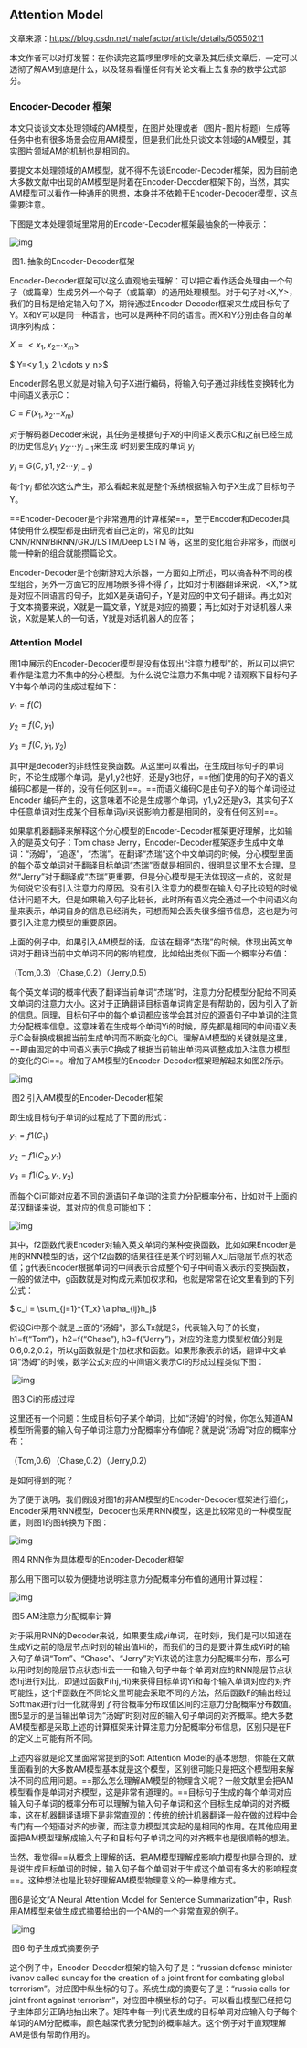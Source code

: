 ## Attention Model

文章来源：https://blog.csdn.net/malefactor/article/details/50550211

本文作者可以对灯发誓：在你读完这篇啰里啰嗦的文章及其后续文章后，一定可以透彻了解AM到底是什么，以及轻易看懂任何有关论文看上去复杂的数学公式部分。 

### Encoder-Decoder 框架

 本文只谈谈文本处理领域的AM模型，在图片处理或者（图片-图片标题）生成等任务中也有很多场景会应用AM模型，但是我们此处只谈文本领域的AM模型，其实图片领域AM的机制也是相同的。 

要提文本处理领域的AM模型，就不得不先谈Encoder-Decoder框架，因为目前绝大多数文献中出现的AM模型是附着在Encoder-Decoder框架下的，当然，其实AM模型可以看作一种通用的思想，本身并不依赖于Encoder-Decoder模型，这点需要注意。 

下图是文本处理领域里常用的Encoder-Decoder框架最抽象的一种表示：

![img](https://img-blog.csdn.net/20160120181545780)

​                                                     图1. 抽象的Encoder-Decoder框架

 Encoder-Decoder框架可以这么直观地去理解：可以把它看作适合处理由一个句子（或篇章）生成另外一个句子（或篇章）的通用处理模型。对于句子对<X,Y>，我们的目标是给定输入句子X，期待通过Encoder-Decoder框架来生成目标句子Y。X和Y可以是同一种语言，也可以是两种不同的语言。而X和Y分别由各自的单词序列构成：

$X=<x_1,x_2 \cdots x_m>$

$ Y=<y_1,y_2 \cdots y_n>$

Encoder顾名思义就是对输入句子X进行编码，将输入句子通过非线性变换转化为中间语义表示C：

 $C = F(x_1,x_2 \cdots x_m)$

对于解码器Decoder来说，其任务是根据句子X的中间语义表示C和之前已经生成的历史信息$y_1,y_2 \cdots y_{i-1}$来生成 i时刻要生成的单词 $y_i$ 

$y_i = G(C,y1,y2 \cdots y_{i-1})$                        

每个$y_i$ 都依次这么产生，那么看起来就是整个系统根据输入句子X生成了目标句子Y。

==Encoder-Decoder是个非常通用的计算框架==，至于Encoder和Decoder具体使用什么模型都是由研究者自己定的，常见的比如CNN/RNN/BiRNN/GRU/LSTM/Deep LSTM 等，这里的变化组合非常多，而很可能一种新的组合就能攒篇论文。

Encoder-Decoder是个创新游戏大杀器，一方面如上所述，可以搞各种不同的模型组合，另外一方面它的应用场景多得不得了，比如对于机器翻译来说，<X,Y>就是对应不同语言的句子，比如X是英语句子，Y是对应的中文句子翻译。再比如对于文本摘要来说，X就是一篇文章，Y就是对应的摘要；再比如对于对话机器人来说，X就是某人的一句话，Y就是对话机器人的应答；



###  Attention Model

图1中展示的Encoder-Decoder模型是没有体现出“注意力模型”的，所以可以把它看作是注意力不集中的分心模型。为什么说它注意力不集中呢？请观察下目标句子Y中每个单词的生成过程如下：

$y_1 = f(C)$                                           

 $y_2 = f(C,y_1)$        

$y_3 = f(C,y_1,y_2)$         

其中f是decoder的非线性变换函数。从这里可以看出，在生成目标句子的单词时，不论生成哪个单词，是y1,y2也好，还是y3也好，==他们使用的句子X的语义编码C都是一样的，没有任何区别==。==而语义编码C是由句子X的每个单词经过Encoder 编码产生的，这意味着不论是生成哪个单词，y1,y2还是y3，其实句子X中任意单词对生成某个目标单词yi来说影响力都是相同的，没有任何区别==。

如果拿机器翻译来解释这个分心模型的Encoder-Decoder框架更好理解，比如输入的是英文句子：Tom chase Jerry，Encoder-Decoder框架逐步生成中文单词：“汤姆”，“追逐”，“杰瑞”。在翻译“杰瑞”这个中文单词的时候，分心模型里面的每个英文单词对于翻译目标单词“杰瑞”贡献是相同的，很明显这里不太合理，显然“Jerry”对于翻译成“杰瑞”更重要，但是分心模型是无法体现这一点的，这就是为何说它没有引入注意力的原因。没有引入注意力的模型在输入句子比较短的时候估计问题不大，但是如果输入句子比较长，此时所有语义完全通过一个中间语义向量来表示，单词自身的信息已经消失，可想而知会丢失很多细节信息，这也是为何要引入注意力模型的重要原因。

上面的例子中，如果引入AM模型的话，应该在翻译“杰瑞”的时候，体现出英文单词对于翻译当前中文单词不同的影响程度，比如给出类似下面一个概率分布值： 

（Tom,0.3）（Chase,0.2）（Jerry,0.5）

每个英文单词的概率代表了翻译当前单词“杰瑞”时，注意力分配模型分配给不同英文单词的注意力大小。这对于正确翻译目标语单词肯定是有帮助的，因为引入了新的信息。同理，目标句子中的每个单词都应该学会其对应的源语句子中单词的注意力分配概率信息。这意味着在生成每个单词Yi的时候，原先都是相同的中间语义表示C会替换成根据当前生成单词而不断变化的Ci。理解AM模型的关键就是这里，==即由固定的中间语义表示C换成了根据当前输出单词来调整成加入注意力模型的变化的Ci==。增加了AM模型的Encoder-Decoder框架理解起来如图2所示。

   ![img](https://img-blog.csdn.net/20160120181841922)

​				                                        图2 引入AM模型的Encoder-Decoder框架

即生成目标句子单词的过程成了下面的形式：

$y_1 = f1(C_1)$                                           

 $y_2 = f1(C_2,y_1)$        

$y_3 = f1(C_3,y_1,y_2)$                                                

 而每个Ci可能对应着不同的源语句子单词的注意力分配概率分布，比如对于上面的英汉翻译来说，其对应的信息可能如下：

![img](https://img-blog.csdn.net/20160120181942937)                      

其中，f2函数代表Encoder对输入英文单词的某种变换函数，比如如果Encoder是用的RNN模型的话，这个f2函数的结果往往是某个时刻输入x_i后隐层节点的状态值；g代表Encoder根据单词的中间表示合成整个句子中间语义表示的变换函数，一般的做法中，g函数就是对构成元素加权求和，也就是常常在论文里看到的下列公式：

$ c_i = \sum_{j=1}^{T_x} \alpha_{ij}h_j$

假设Ci中那个i就是上面的“汤姆”，那么Tx就是3，代表输入句子的长度，h1=f(“Tom”)，h2=f(“Chase”), h3=f(“Jerry”)，对应的注意力模型权值分别是0.6,0.2,0.2，所以g函数就是个加权求和函数。如果形象表示的话，翻译中文单词“汤姆”的时候，数学公式对应的中间语义表示Ci的形成过程类似下图：

​         ![img](https://img-blog.csdn.net/20160120182034485)

​                                        图3 Ci的形成过程 


这里还有一个问题：生成目标句子某个单词，比如“汤姆”的时候，你怎么知道AM模型所需要的输入句子单词注意力分配概率分布值呢？就是说“汤姆”对应的概率分布： 

（Tom,0.6）（Chase,0.2）（Jerry,0.2）

是如何得到的呢？

为了便于说明，我们假设对图1的非AM模型的Encoder-Decoder框架进行细化，Encoder采用RNN模型，Decoder也采用RNN模型，这是比较常见的一种模型配置，则图1的图转换为下图：

![img](https://img-blog.csdn.net/20160120182108205)

 

​															图4 RNN作为具体模型的Encoder-Decoder框架

那么用下图可以较为便捷地说明注意力分配概率分布值的通用计算过程：

 ![img](https://img-blog.csdn.net/20160120182219236)

​                                     图5 AM注意力分配概率计算


对于采用RNN的Decoder来说，如果要生成yi单词，在时刻i，我们是可以知道在生成Yi之前的隐层节点i时刻的输出值Hi的，而我们的目的是要计算生成Yi时的输入句子单词“Tom”、“Chase”、“Jerry”对Yi来说的注意力分配概率分布，那么可以用i时刻的隐层节点状态Hi去一一和输入句子中每个单词对应的RNN隐层节点状态hj进行对比，即通过函数F(hj,Hi)来获得目标单词Yi和每个输入单词对应的对齐可能性，这个F函数在不同论文里可能会采取不同的方法，然后函数F的输出经过Softmax进行归一化就得到了符合概率分布取值区间的注意力分配概率分布数值。图5显示的是当输出单词为“汤姆”时刻对应的输入句子单词的对齐概率。绝大多数AM模型都是采取上述的计算框架来计算注意力分配概率分布信息，区别只是在F的定义上可能有所不同。

上述内容就是论文里面常常提到的Soft Attention Model的基本思想，你能在文献里面看到的大多数AM模型基本就是这个模型，区别很可能只是把这个模型用来解决不同的应用问题。==那么怎么理解AM模型的物理含义呢？一般文献里会把AM模型看作是单词对齐模型，这是非常有道理的。==目标句子生成的每个单词对应输入句子单词的概率分布可以理解为输入句子单词和这个目标生成单词的对齐概率，这在机器翻译语境下是非常直观的：传统的统计机器翻译一般在做的过程中会专门有一个短语对齐的步骤，而注意力模型其实起的是相同的作用。在其他应用里面把AM模型理解成输入句子和目标句子单词之间的对齐概率也是很顺畅的想法。

当然，我觉得==从概念上理解的话，把AM模型理解成影响力模型也是合理的，就是说生成目标单词的时候，输入句子每个单词对于生成这个单词有多大的影响程度==。这种想法也是比较好理解AM模型物理意义的一种思维方式。

 

图6是论文“A Neural Attention Model for Sentence Summarization”中，Rush用AM模型来做生成式摘要给出的一个AM的一个非常直观的例子。

​                            ![img](https://img-blog.csdn.net/20160120182301098)

​																	 图6 句子生成式摘要例子


这个例子中，Encoder-Decoder框架的输入句子是：“russian defense minister ivanov called sunday for the creation of a joint front for combating global terrorism”。对应图中纵坐标的句子。系统生成的摘要句子是：“russia calls for joint front against terrorism”，对应图中横坐标的句子。可以看出模型已经把句子主体部分正确地抽出来了。矩阵中每一列代表生成的目标单词对应输入句子每个单词的AM分配概率，颜色越深代表分配到的概率越大。这个例子对于直观理解AM是很有帮助作用的。

